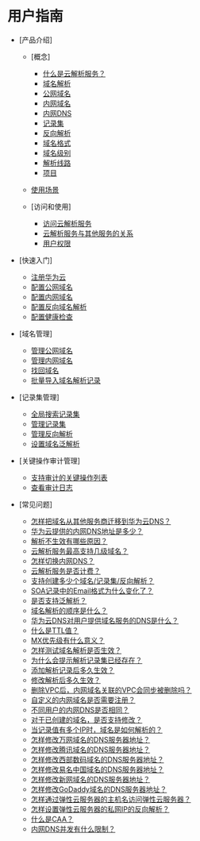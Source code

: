 # 用户指南

-   [产品介绍]
    -   [概念]
        -   [什么是云解析服务？](什么是云解析服务.md)
        -   [域名解析](域名解析.md)
        -   [公网域名](公网域名.md)
        -   [内网域名](内网域名.md)
        -   [内网DNS](内网DNS.md)
        -   [记录集](记录集.md)
        -   [反向解析](反向解析.md)
        -   [域名格式](域名格式.md)
        -   [域名级别](域名级别.md)
        -   [解析线路](解析线路.md)
        -   [项目](项目.md)

    -   [使用场景](使用场景.md)
    -   [访问和使用]
        -   [访问云解析服务](访问云解析服务.md)
        -   [云解析服务与其他服务的关系](云解析服务与其他服务的关系.md)
        -   [用户权限](用户权限.md)


-   [快速入门]
    -   [注册华为云](注册华为云.md)
    -   [配置公网域名](配置公网域名.md)
    -   [配置内网域名](配置内网域名.md)
    -   [配置反向域名解析](配置反向域名解析.md)
    -   [配置健康检查](配置健康检查.md)

-   [域名管理]
    -   [管理公网域名](管理公网域名.md)
    -   [管理内网域名](管理内网域名.md)
    -   [找回域名](找回域名.md)
    -   [批量导入域名解析记录](批量导入域名解析记录.md)

-   [记录集管理]
    -   [全局搜索记录集](全局搜索记录集.md)
    -   [管理记录集](管理记录集.md)
    -   [管理反向解析](管理反向解析.md)
    -   [设置域名泛解析](设置域名泛解析.md)

-   [关键操作审计管理]
    -   [支持审计的关键操作列表](支持审计的关键操作列表.md)
    -   [查看审计日志](查看审计日志.md)

-   [常见问题]
    -   [怎样把域名从其他服务商迁移到华为云DNS？](怎样把域名从其他服务商迁移到华为云DNS.md)
    -   [华为云提供的内网DNS地址是多少？](华为云提供的内网DNS地址是多少.md)
    -   [解析不生效有哪些原因？](解析不生效有哪些原因.md)
    -   [云解析服务最高支持几级域名？](云解析服务最高支持几级域名.md)
    -   [怎样切换内网DNS？](怎样切换内网DNS.md)
    -   [云解析服务是否计费？](云解析服务是否计费.md)
    -   [支持创建多少个域名/记录集/反向解析？](支持创建多少个域名-记录集-反向解析.md)
    -   [SOA记录中的Email格式为什么变化了？](SOA记录中的Email格式为什么变化了.md)
    -   [是否支持泛解析？](是否支持泛解析.md)
    -   [域名解析的顺序是什么？](域名解析的顺序是什么.md)
    -   [华为云DNS对用户提供域名服务的DNS是什么？](华为云DNS对用户提供域名服务的DNS是什么.md)
    -   [什么是TTL值？](什么是TTL值.md)
    -   [MX优先级有什么意义？](MX优先级有什么意义.md)
    -   [怎样测试域名解析是否生效？](怎样测试域名解析是否生效.md)
    -   [为什么会提示解析记录集已经存在？](为什么会提示解析记录集已经存在.md)
    -   [添加解析记录后多久生效？](添加解析记录后多久生效.md)
    -   [修改解析后多久生效？](修改解析后多久生效.md)
    -   [删除VPC后，内网域名关联的VPC会同步被删除吗？](删除VPC后-内网域名关联的VPC会同步被删除吗.md)
    -   [自定义的内网域名是否需要注册？](自定义的内网域名是否需要注册.md)
    -   [不同用户的内网DNS是否相同？](不同用户的内网DNS是否相同.md)
    -   [对于已创建的域名，是否支持修改？](对于已创建的域名-是否支持修改.md)
    -   [当记录值有多个IP时，域名是如何解析的？](当记录值有多个IP时-域名是如何解析的.md)
    -   [怎样修改万网域名的DNS服务器地址？](怎样修改万网域名的DNS服务器地址.md)
    -   [怎样修改腾讯域名的DNS服务器地址？](怎样修改腾讯域名的DNS服务器地址.md)
    -   [怎样修改西部数码域名的DNS服务器地址？](怎样修改西部数码域名的DNS服务器地址.md)
    -   [怎样修改易名中国域名的DNS服务器地址？](怎样修改易名中国域名的DNS服务器地址.md)
    -   [怎样修改新网域名的DNS服务器地址？](怎样修改新网域名的DNS服务器地址.md)
    -   [怎样修改GoDaddy域名的DNS服务器地址？](怎样修改GoDaddy域名的DNS服务器地址.md)
    -   [怎样通过弹性云服务器的主机名访问弹性云服务器？](怎样通过弹性云服务器的主机名访问弹性云服务器.md)
    -   [怎样设置弹性云服务器的私网IP的反向解析？](怎样设置弹性云服务器的私网IP的反向解析.md)
    -   [什么是CAA？](什么是CAA.md)
    -   [内网DNS并发有什么限制？](内网DNS并发有什么限制.md)


